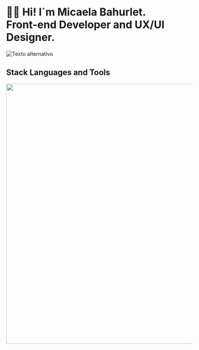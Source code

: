 <h1 align="start">👋🏽 Hi! I´m Micaela Bahurlet. <br /> Front-end Developer and UX/UI Designer. </h1> 


<img src="./img/pruebada1.jpg" alt="Texto alternativo">

<td/>
<!--Languages and Tools Section-->       
<h2 align="start">Stack Languages and Tools</h2> 
<p align="start">
<img width="700px"  src="https://skillicons.dev/icons?i=html,css,js,bootstrap,react,vite,nodejs,express,mongo,git,github,vscode,figma,Photoshop,perline=5"  />
</p>
<br />
 
